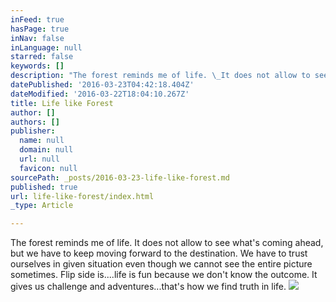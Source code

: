 ```yaml
---
inFeed: true
hasPage: true
inNav: false
inLanguage: null
starred: false
keywords: []
description: "The forest reminds me of life. \_It does not allow to see what's coming ahead, but we have to keep moving forward to the destination. \_We have to trust ourselves in given situation even though we cannot see the entire picture sometimes. \_Flip side is....life is fun because we\_"
datePublished: '2016-03-23T04:42:18.404Z'
dateModified: '2016-03-22T18:04:10.267Z'
title: Life like Forest
author: []
authors: []
publisher:
  name: null
  domain: null
  url: null
  favicon: null
sourcePath: _posts/2016-03-23-life-like-forest.md
published: true
url: life-like-forest/index.html
_type: Article

---
```

The forest reminds me of life.  It does not allow to see what's coming ahead, but we have to keep moving forward to the destination.  We have to trust ourselves in given situation even though we cannot see the entire picture sometimes.  Flip side is....life is fun because we don't know the outcome.  It gives us challenge and adventures...that's how we find truth in life.
![](https://the-grid-user-content.s3-us-west-2.amazonaws.com/250b8ab2-9fe0-4aec-b25f-567fbdb3c06c.jpg)